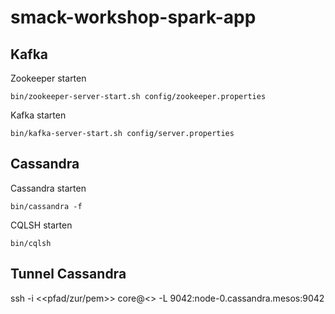 # smack-workshop-spark-app

## Kafka

Zookeeper starten

```
bin/zookeeper-server-start.sh config/zookeeper.properties
```

Kafka starten

```
bin/kafka-server-start.sh config/server.properties
```

## Cassandra

Cassandra starten

```
bin/cassandra -f
```

CQLSH starten

```
bin/cqlsh
```


## Tunnel Cassandra

ssh -i <<pfad/zur/pem>> core@<<masterIp>> -L 9042:node-0.cassandra.mesos:9042
